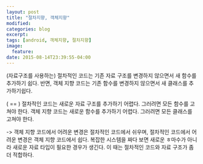 ```yaml
---
layout: post
title: "절차지향, 객체지향"
modified:
categories: blog
excerpt:
tags: [android, 객체지향, 절차지향]
image:
  feature:
date: 2015-08-14T23:39:55-04:00
---
```


(자료구조를 사용하는) 절차적인 코드는 기존 자료 구조를 변경하지 않으면서 새 함수를 추가하기 쉽다. 반면, 객체 지향 코드는 기존 함수를 변경하지 않으면서 새 클래스를 추가하기쉽다.

( == ) 절차적인 코드는 새로운 자료 구조를 추가하기 어렵다. 그러려면 모든 함수를 고쳐야 한다. 객체 지향 코드는 새로운 함수를 추가하기 어렵다. 그러려면 모든 클래스를 고쳐야 한다.


-> 객체 지향 코드에서 어려운 변경은 절차적인 코드에서 쉬우며, 절차적인 코드에서 어려운 변경은 객체 지향 코드에서 쉽다. 복잡한 시스템을 짜다 보면 새로운 ㅎ마수가 아니라 새로운 자료 타입이 필요한 경우가 생긴다. 이 때는 절차적인 코드와 자료 구조가 좀 더 적합하다. 